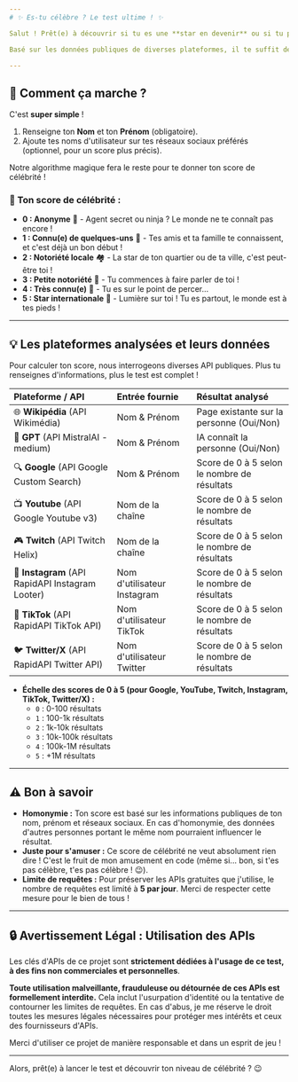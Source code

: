 ```yaml
---
# ✨ Es-tu célèbre ? Le test ultime ! ✨

Salut ! Prêt(e) à découvrir si tu es une **star en devenir** ou si tu préfères la discrétion ? Ce petit projet amusant analyse ta **célébrité** en te donnant un score de **0 (inconnu)** à **5 (star)**.

Basé sur les données publiques de diverses plateformes, il te suffit de lancer le test pour obtenir ton résultat !

---
```

## 🚀 Comment ça marche ?

C'est **super simple** !
1.  Renseigne ton **Nom** et ton **Prénom** (obligatoire).
2.  Ajoute tes noms d'utilisateur sur tes réseaux sociaux préférés (optionnel, pour un score plus précis).

Notre algorithme magique fera le reste pour te donner ton score de célébrité !

### 📏 Ton score de célébrité :

* **0 : Anonyme** 👻 - Agent secret ou ninja ? Le monde ne te connaît pas encore !
* **1 : Connu(e) de quelques-uns** 👋 - Tes amis et ta famille te connaissent, et c'est déjà un bon début !
* **2 : Notoriété locale** 🏘️ - La star de ton quartier ou de ta ville, c'est peut-être toi !
* **3 : Petite notoriété** 📢 - Tu commences à faire parler de toi !
* **4 : Très connu(e)** 🌟 - Tu es sur le point de percer...
* **5 : Star internationale** 🤩 - Lumière sur toi ! Tu es partout, le monde est à tes pieds !

---
## 💡 Les plateformes analysées et leurs données

Pour calculer ton score, nous interrogeons diverses API publiques. Plus tu renseignes d'informations, plus le test est complet !

| Plateforme / API | Entrée fournie | Résultat analysé |
| :------------------------------- | :------------------------- | :------------------------------------------- |
| 🌐 **Wikipédia** (API Wikimédia) | Nom & Prénom | Page existante sur la personne (Oui/Non) |
| 🤖 **GPT** (API MistralAI - medium) | Nom & Prénom | IA connaît la personne (Oui/Non) |
| 🔍 **Google** (API Google Custom Search) | Nom & Prénom | Score de 0 à 5 selon le nombre de résultats |
| 📺 **Youtube** (API Google Youtube v3) | Nom de la chaîne | Score de 0 à 5 selon le nombre de résultats |
| 🎮 **Twitch** (API Twitch Helix) | Nom de la chaîne | Score de 0 à 5 selon le nombre de résultats |
| 📸 **Instagram** (API RapidAPI Instagram Looter) | Nom d'utilisateur Instagram | Score de 0 à 5 selon le nombre de résultats |
| 🕺 **TikTok** (API RapidAPI TikTok API) | Nom d'utilisateur TikTok | Score de 0 à 5 selon le nombre de résultats |
| 🐦 **Twitter/X** (API RapidAPI Twitter API) | Nom d'utilisateur Twitter | Score de 0 à 5 selon le nombre de résultats |


* **Échelle des scores de 0 à 5 (pour Google, YouTube, Twitch, Instagram, TikTok, Twitter/X) :**
    * `0` : 0-100 résultats
    * `1` : 100-1k résultats
    * `2` : 1k-10k résultats
    * `3` : 10k-100k résultats
    * `4` : 100k-1M résultats
    * `5` : +1M résultats

---
## ⚠️ Bon à savoir

* **Homonymie :** Ton score est basé sur les informations publiques de ton nom, prénom et réseaux sociaux. En cas d'homonymie, des données d'autres personnes portant le même nom pourraient influencer le résultat.
* **Juste pour s'amuser :** Ce score de célébrité ne veut absolument rien dire ! C'est le fruit de mon amusement en code (même si... bon, si t'es pas célèbre, t'es pas célèbre ! 😉).
* **Limite de requêtes :** Pour préserver les APIs gratuites que j'utilise, le nombre de requêtes est limité à **5 par jour**. Merci de respecter cette mesure pour le bien de tous !

---
## 🔒 Avertissement Légal : Utilisation des APIs

Les clés d'APIs de ce projet sont **strictement dédiées à l'usage de ce test, à des fins non commerciales et personnelles**.

**Toute utilisation malveillante, frauduleuse ou détournée de ces APIs est formellement interdite.** Cela inclut l'usurpation d'identité ou la tentative de contourner les limites de requêtes. En cas d'abus, je me réserve le droit toutes les mesures légales nécessaires pour protéger mes intérêts et ceux des fournisseurs d'APIs.

Merci d'utiliser ce projet de manière responsable et dans un esprit de jeu !

---
Alors, prêt(e) à lancer le test et découvrir ton niveau de célébrité ? 😉